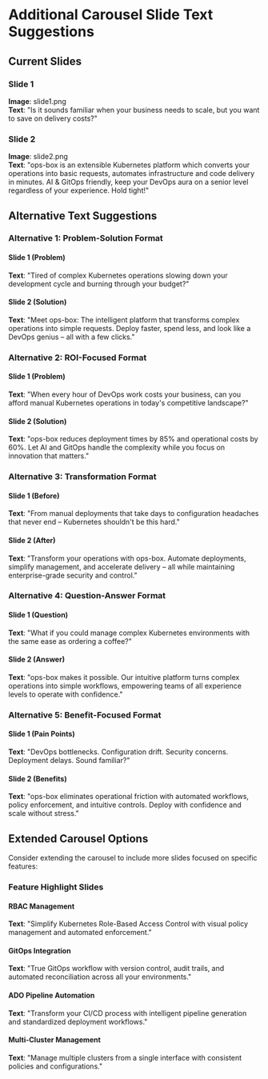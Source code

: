 # Additional Carousel Slide Text Suggestions

## Current Slides

### Slide 1
**Image**: slide1.png  
**Text**: "Is it sounds familiar when your business needs to scale, but you want to save on delivery costs?"

### Slide 2
**Image**: slide2.png  
**Text**: "ops-box is an extensible Kubernetes platform which converts your operations into basic requests, automates infrastructure and code delivery in minutes. AI & GitOps friendly, keep your DevOps aura on a senior level regardless of your experience. Hold tight!"

## Alternative Text Suggestions

### Alternative 1: Problem-Solution Format

#### Slide 1 (Problem)
**Text**: "Tired of complex Kubernetes operations slowing down your development cycle and burning through your budget?"

#### Slide 2 (Solution)
**Text**: "Meet ops-box: The intelligent platform that transforms complex operations into simple requests. Deploy faster, spend less, and look like a DevOps genius – all with a few clicks."

### Alternative 2: ROI-Focused Format

#### Slide 1 (Problem)
**Text**: "When every hour of DevOps work costs your business, can you afford manual Kubernetes operations in today's competitive landscape?"

#### Slide 2 (Solution)
**Text**: "ops-box reduces deployment times by 85% and operational costs by 60%. Let AI and GitOps handle the complexity while you focus on innovation that matters."

### Alternative 3: Transformation Format

#### Slide 1 (Before)
**Text**: "From manual deployments that take days to configuration headaches that never end – Kubernetes shouldn't be this hard."

#### Slide 2 (After)
**Text**: "Transform your operations with ops-box. Automate deployments, simplify management, and accelerate delivery – all while maintaining enterprise-grade security and control."

### Alternative 4: Question-Answer Format

#### Slide 1 (Question)
**Text**: "What if you could manage complex Kubernetes environments with the same ease as ordering a coffee?"

#### Slide 2 (Answer)
**Text**: "ops-box makes it possible. Our intuitive platform turns complex operations into simple workflows, empowering teams of all experience levels to operate with confidence."

### Alternative 5: Benefit-Focused Format

#### Slide 1 (Pain Points)
**Text**: "DevOps bottlenecks. Configuration drift. Security concerns. Deployment delays. Sound familiar?"

#### Slide 2 (Benefits)
**Text**: "ops-box eliminates operational friction with automated workflows, policy enforcement, and intuitive controls. Deploy with confidence and scale without stress."

## Extended Carousel Options

Consider extending the carousel to include more slides focused on specific features:

### Feature Highlight Slides

#### RBAC Management
**Text**: "Simplify Kubernetes Role-Based Access Control with visual policy management and automated enforcement."

#### GitOps Integration
**Text**: "True GitOps workflow with version control, audit trails, and automated reconciliation across all your environments."

#### ADO Pipeline Automation
**Text**: "Transform your CI/CD process with intelligent pipeline generation and standardized deployment workflows."

#### Multi-Cluster Management
**Text**: "Manage multiple clusters from a single interface with consistent policies and configurations."